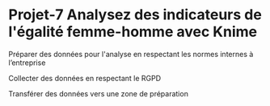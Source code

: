 # Projet-7 Analysez des indicateurs de l'égalité femme-homme avec Knime

Préparer des données pour l'analyse en respectant les normes internes à l’entreprise

Collecter des données en respectant le RGPD

Transférer des données vers une zone de préparation
